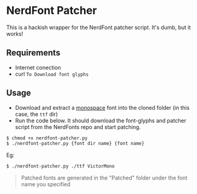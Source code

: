 # NerdFont Patcher

This is a hackish wrapper for the NerdFont patcher script.
It's dumb, but it works!

## Requirements

- Internet conection
- curl ```To Download font glyphs```

## Usage

- Download and extract a [monospace](https://rubjo.github.io/victor-mono/) font
  into the cloned folder (in this case, the ```ttf``` dir)
- Run the code below. It should download the font-glyphs
  and patcher script from the NerdFonts repo and start patching.

```bash
$ chmod +x nerdfont-patcher.py
$ ./nerdfont-patcher.py {font dir name} {font name}
```

Eg:

```bash
$ ./nerdfont-patcher.py ./ttf VictorMono
```

> Patched fonts are generated in the "Patched" folder under the font name you specified
